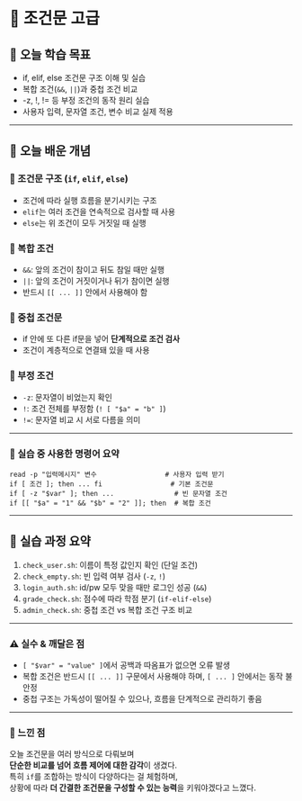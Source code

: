 # 📘 조건문 고급

## 🎯 오늘 학습 목표
- if, elif, else 조건문 구조 이해 및 실습
- 복합 조건(`&&`, `||`)과 중첩 조건 비교
- -z, !, != 등 부정 조건의 동작 원리 실습
- 사용자 입력, 문자열 조건, 변수 비교 실제 적용

---

## 🧠 오늘 배운 개념

### 🔹 조건문 구조 (`if`, `elif`, `else`)
- 조건에 따라 실행 흐름을 분기시키는 구조
- `elif`는 여러 조건을 연속적으로 검사할 때 사용
- `else`는 위 조건이 모두 거짓일 때 실행

### 🔹 복합 조건
- `&&`: 앞의 조건이 참이고 뒤도 참일 때만 실행
- `||`: 앞의 조건이 거짓이거나 뒤가 참이면 실행
- 반드시 `[[ ... ]]` 안에서 사용해야 함

### 🔹 중첩 조건문
- if 안에 또 다른 if문을 넣어 **단계적으로 조건 검사**
- 조건이 계층적으로 연결돼 있을 때 사용

### 🔹 부정 조건
- `-z`: 문자열이 비었는지 확인
- `!`: 조건 전체를 부정함 (`! [ "$a" = "b" ]`)
- `!=`: 문자열 비교 시 서로 다름을 의미

---

### 🔹 실습 중 사용한 명령어 요약
```
read -p "입력메시지" 변수                 # 사용자 입력 받기
if [ 조건 ]; then ... fi                 # 기본 조건문
if [ -z "$var" ]; then ...               # 빈 문자열 조건
if [[ "$a" = "1" && "$b" = "2" ]]; then  # 복합 조건
```

---

## 🧪 실습 과정 요약
1. `check_user.sh`: 이름이 특정 값인지 확인 (단일 조건)
2. `check_empty.sh`: 빈 입력 여부 검사 (`-z`, `!`)
3. `login_auth.sh`: id/pw 모두 맞을 때만 로그인 성공 (`&&`)
4. `grade_check.sh`: 점수에 따라 학점 분기 (`if-elif-else`)
5. `admin_check.sh`: 중첩 조건 vs 복합 조건 구조 비교

---

### ⚠️ 실수 & 깨달은 점
- `[ "$var" = "value" ]`에서 공백과 따옴표가 없으면 오류 발생
- 복합 조건은 반드시 `[[ ... ]]` 구문에서 사용해야 하며, `[ ... ]` 안에서는 동작 불안정
- 중첩 구조는 가독성이 떨어질 수 있으나, 흐름을 단계적으로 관리하기 좋음

---

### 💭 느낀 점
오늘 조건문을 여러 방식으로 다뤄보며  
**단순한 비교를 넘어 흐름 제어에 대한 감각**이 생겼다.  
특히 `if`를 조합하는 방식이 다양하다는 걸 체험하며,  
상황에 따라 **더 간결한 조건문을 구성할 수 있는 능력**을 키워야겠다고 느꼈다.
